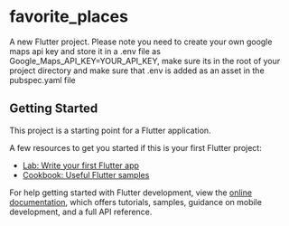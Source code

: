 # favorite_places

A new Flutter project. Please note you need to create your own google maps api key and store it in a .env file as Google_Maps_API_KEY=YOUR_API_KEY, make sure its in the root of your project directory and make sure that .env is added as an asset in the pubspec.yaml file


## Getting Started

This project is a starting point for a Flutter application.

A few resources to get you started if this is your first Flutter project:

- [Lab: Write your first Flutter app](https://docs.flutter.dev/get-started/codelab)
- [Cookbook: Useful Flutter samples](https://docs.flutter.dev/cookbook)

For help getting started with Flutter development, view the
[online documentation](https://docs.flutter.dev/), which offers tutorials,
samples, guidance on mobile development, and a full API reference.
